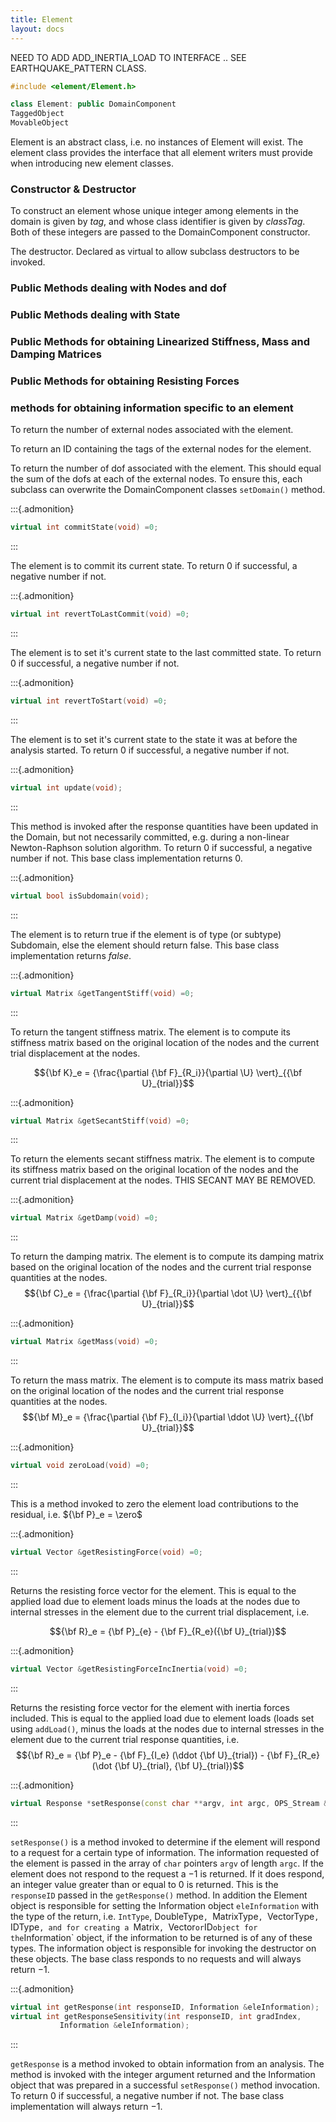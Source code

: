 ```yaml
---
title: Element 
layout: docs
---
```


NEED TO ADD ADD_INERTIA_LOAD TO INTERFACE .. SEE EARTHQUAKE_PATTERN
CLASS.

```cpp
#include <element/Element.h>

class Element: public DomainComponent
TaggedObject
MovableObject
```



Element is an abstract class, i.e. no instances of Element will exist.
The element class provides the interface that all element writers must
provide when introducing new element classes.

### Constructor & Destructor

To construct an element whose unique integer among elements in the
domain is given by *tag*, and whose class identifier is given by
*classTag*. Both of these integers are passed to the DomainComponent
constructor.


The destructor. Declared as virtual to allow subclass destructors to be
invoked.





### Public Methods dealing with Nodes and dof




### Public Methods dealing with State





### Public Methods for obtaining Linearized Stiffness, Mass and Damping Matrices




### Public Methods for obtaining Resisting Forces



### methods for obtaining information specific to an element



To return the number of external nodes associated with the element.

To return an ID containing the tags of the external nodes for the
element.

To return the number of dof associated with the element. This should
equal the sum of the dofs at each of the external nodes. To ensure this,
each subclass can overwrite the DomainComponent classes `setDomain()`
method.

:::{.admonition}
```cpp
virtual int commitState(void) =0;
```
:::

The element is to commit its current state. To return $0$ if successful,
a negative number if not.

:::{.admonition}
```cpp
virtual int revertToLastCommit(void) =0;
```
:::

The element is to set it's current state to the last committed state. To
return $0$ if successful, a negative number if not.

:::{.admonition}
```cpp
virtual int revertToStart(void) =0;
```
:::

The element is to set it's current state to the state it was at before
the analysis started. To return $0$ if successful, a negative number if
not.

:::{.admonition}
```cpp
virtual int update(void);
```
:::

This method is invoked after the response quantities have been updated
in the Domain, but not necessarily committed, e.g. during a non-linear
Newton-Raphson solution algorithm. To return $0$ if successful, a
negative number if not. This base class implementation returns $0$.

:::{.admonition}
```cpp
virtual bool isSubdomain(void);
```
:::

The element is to return true if the element is of type (or subtype)
Subdomain, else the element should return false. This base class
implementation returns $false$.

:::{.admonition}
```cpp
virtual Matrix &getTangentStiff(void) =0;
```
:::

To return the tangent stiffness matrix. The element is to compute its
stiffness matrix based on the original location of the nodes and the
current trial displacement at the nodes.

$${\bf K}_e = {\frac{\partial {\bf F}_{R_i}}{\partial \U}
\vert}_{{\bf U}_{trial}}$$


:::{.admonition}
```cpp
virtual Matrix &getSecantStiff(void) =0;
```
:::

To return the elements secant stiffness matrix. The element is to
compute its stiffness matrix based on the original location of the nodes
and the current trial displacement at the nodes. THIS SECANT MAY BE
REMOVED.

:::{.admonition}
```cpp
virtual Matrix &getDamp(void) =0;
```
:::

To return the damping matrix. The element is to compute its damping
matrix based on the original location of the nodes and the current trial
response quantities at the nodes.
$${\bf C}_e = {\frac{\partial {\bf F}_{R_i}}{\partial \dot \U}
\vert}_{{\bf U}_{trial}}$$


:::{.admonition}
```cpp
virtual Matrix &getMass(void) =0;
```
:::

To return the mass matrix. The element is to compute its mass matrix
based on the original location of the nodes and the current trial
response quantities at the nodes.
$${\bf M}_e  = {\frac{\partial {\bf F}_{I_i}}{\partial \ddot \U}
\vert}_{{\bf U}_{trial}}$$


:::{.admonition}
```cpp
virtual void zeroLoad(void) =0;
```
:::

This is a method invoked to zero the element load contributions to the
residual, i.e. ${\bf P}_e = \zero$



:::{.admonition}
```cpp
virtual Vector &getResistingForce(void) =0;
```
:::

Returns the resisting force vector for the element. This is equal to the
applied load due to element loads minus the loads at the nodes due to
internal stresses in the element due to the current trial displacement, i.e. 

$${\bf R}_e = {\bf P}_{e} - {\bf F}_{R_e}({\bf U}_{trial})$$


:::{.admonition}
```cpp
virtual Vector &getResistingForceIncInertia(void) =0;
```
:::

Returns the resisting force vector for the element with inertia forces
included. This is equal to the applied load due to element loads (loads
set using `addLoad()`, minus the loads at the nodes due to internal
stresses in the element due to the current trial response quantities,
i.e. $${\bf R}_e = 
{\bf P}_e -  {\bf F}_{I_e} (\ddot {\bf U}_{trial}) - {\bf F}_{R_e}(\dot
{\bf U}_{trial}, {\bf U}_{trial})$$

:::{.admonition}
```cpp
virtual Response *setResponse(const char **argv, int argc, OPS_Stream &theHandler);
```
:::

`setResponse()` is a method invoked to determine if the element will
respond to a request for a certain type of information. The information
requested of the element is passed in the array of `char` pointers `argv`
of length `argc`. If the element does not respond to the request a $-1$
is returned. If it does respond, an integer value greater than or equal
to $0$ is returned. This is the `responseID` passed in the
`getResponse()` method. In addition the Element object is responsible
for setting the Information object `eleInformation` with the type of the
return, i.e. `IntType`, DoubleType`, `MatrixType`, `VectorType`, `IDType`, and
for creating a `Matrix`, `Vector` or `ID` object for the `Information` object,
if the information to be returned is of any of these types. The
information object is responsible for invoking the destructor on these
objects. The base class responds to no requests and will always return
$-1$.

:::{.admonition}
```cpp
virtual int getResponse(int responseID, Information &eleInformation);
virtual int getResponseSensitivity(int responseID, int gradIndex,
           Information &eleInformation);
```
:::

`getResponse` is a method invoked to obtain information from an analysis.
The method is invoked with the integer argument returned and the
Information object that was prepared in a successful `setResponse()`
method invocation. To return $0$ if successful, a negative number if
not. The base class implementation will always return $-1$.


